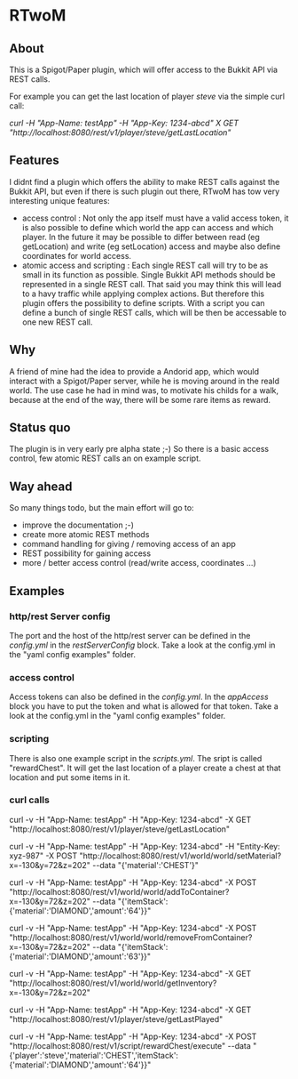 # RTwoM

## About

This is a Spigot/Paper plugin, which will offer access to the Bukkit API via REST calls.

For example you can get the last location of player *steve* via the simple curl call:

*curl -H "App-Name: testApp" -H "App-Key: 1234-abcd" X GET "http://localhost:8080/rest/v1/player/steve/getLastLocation"*

## Features

I didnt find a plugin which offers the ability to make REST calls against the Bukkit API, but even if there is such plugin out there, RTwoM has tow very interesting unique features:

* access control : Not only the app itself must have a valid access token, it is also possible to define which world the app can access and which player. In the future it may be possible to differ between read (eg getLocation) and write (eg setLocation) access and maybe also define coordinates for world access.
* atomic access and scripting : Each single REST call will try to be as small in its function as possible. Single Bukkit API methods should be represented in a single REST call. That said you may think this will lead to a havy traffic while applying complex actions. But therefore this plugin offers the possibility to define scripts. With a script you can define a bunch of single REST calls, which will be then be accessable to one new REST call.

## Why

A friend of mine had the idea to provide a Andorid app, which would interact with a Spigot/Paper server, while he is moving around in the reald world. The use case he had in mind was, to motivate his childs for a walk, because at the end of the way, there will be some rare items as reward.

## Status quo

The plugin is in very early pre alpha state ;-) So there is a basic access control, few atomic REST calls an on example script.

## Way ahead

So many things todo, but the main effort will go to:

* improve the documentation ;-)
* create more atomic REST methods
* command handling for giving / removing access of an app
* REST possibility for gaining access 
* more / better access control (read/write access, coordinates ...)

## Examples

### http/rest Server config

The port and the host of the http/rest server can be defined in the *config.yml* in the *restServerConfig* block. Take a look at the config.yml in the "yaml config examples" folder.

### access control

Access tokens can also be defined in the *config.yml*. In the *appAccess* block you have to put the token and what is allowed for that token. Take a look at the config.yml in the "yaml config examples" folder.

### scripting

There is also one example script in the *scripts.yml*. The sript is called "rewardChest". It will get the last location of a player create a chest at that location and put some items in it.

### curl calls

curl -v -H "App-Name: testApp" -H "App-Key: 1234-abcd" -X GET "http://localhost:8080/rest/v1/player/steve/getLastLocation"

curl -v -H "App-Name: testApp" -H "App-Key: 1234-abcd" -H "Entity-Key: xyz-987" -X POST "http://localhost:8080/rest/v1/world/world/setMaterial?x=-130&y=72&z=202" --data "{'material':'CHEST'}"

curl -v -H "App-Name: testApp" -H "App-Key: 1234-abcd" -X POST "http://localhost:8080/rest/v1/world/world/addToContainer?x=-130&y=72&z=202" --data "{'itemStack':{'material':'DIAMOND','amount':'64'}}"

curl -v -H "App-Name: testApp" -H "App-Key: 1234-abcd" -X POST "http://localhost:8080/rest/v1/world/world/removeFromContainer?x=-130&y=72&z=202" --data "{'itemStack':{'material':'DIAMOND','amount':'63'}}"

curl -v -H "App-Name: testApp" -H "App-Key: 1234-abcd" -X GET "http://localhost:8080/rest/v1/world/world/getInventory?x=-130&y=72&z=202"

curl -v -H "App-Name: testApp" -H "App-Key: 1234-abcd" -X GET "http://localhost:8080/rest/v1/player/steve/getLastPlayed"

curl -v -H "App-Name: testApp" -H "App-Key: 1234-abcd" -X POST "http://localhost:8080/rest/v1/script/rewardChest/execute" --data "{'player':'steve','material':'CHEST','itemStack':{'material':'DIAMOND','amount':'64'}}"
